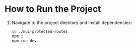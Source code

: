 # How to Run the Project

1. Navigate to the project directory and install dependencies:
   ```sh
   cd ./mui-protected-routes
   npm i
   npm run dev
